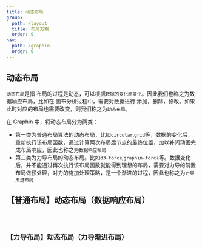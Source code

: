 ```yaml
---
title: 动态布局
group:
  path: /layout
  title: 布局方案
  order: 9
nav:
  path: /graphin
  order: 0
---
```


## 动态布局

`动态布局`是指 布局的过程是动态，可以根据`数据的变化而变化`。因此我们也称之为数据响应布局，比如在 画布分析过程中，需要对数据进行 添加，删除，修改。如果此时对应的布局也需要改变，则我们称之为`动态布局`。

在 Graphin 中，将动态布局分为两类：

- 第一类为普通布局算法的动态布局，比如`circular`,`grid`等，数据的变化后，重新执行该布局函数，通过计算两次布局后节点的最终位置，加以补间动画完成布局响应，因此也称之为`数据响应布局`
- 第二类为力导布局的动态布局。比如`d3-force`,`graphin-force`等。数据变化后，并不能通过再次执行该布局函数就能得到理想的布局，需要对力导的前置布局做预处理，对力的施加处理策略，是一个渐进的过程，因此也称之为`力导渐进布局`

## 【普通布局】动态布局（数据响应布局）

<code src='./demos/normal-layout.tsx'>

## 【力导布局】动态布局（力导渐进布局）

<code src='./demos/graphin-force.tsx'>
